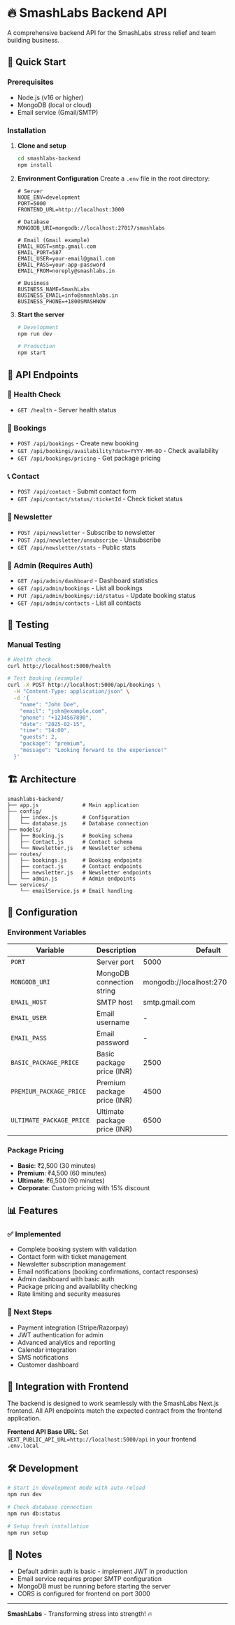 # 🔥 SmashLabs Backend API

A comprehensive backend API for the SmashLabs stress relief and team building business.

## 🚀 Quick Start

### Prerequisites
- Node.js (v16 or higher)
- MongoDB (local or cloud)
- Email service (Gmail/SMTP)

### Installation

1. **Clone and setup**
   ```bash
   cd smashlabs-backend
   npm install
   ```

2. **Environment Configuration**
   Create a `.env` file in the root directory:
   ```env
   # Server
   NODE_ENV=development
   PORT=5000
   FRONTEND_URL=http://localhost:3000

   # Database
   MONGODB_URI=mongodb://localhost:27017/smashlabs

   # Email (Gmail example)
   EMAIL_HOST=smtp.gmail.com
   EMAIL_PORT=587
   EMAIL_USER=your-email@gmail.com
   EMAIL_PASS=your-app-password
   EMAIL_FROM=noreply@smashlabs.in

   # Business
   BUSINESS_NAME=SmashLabs
   BUSINESS_EMAIL=info@smashlabs.in
   BUSINESS_PHONE=+1800SMASHNOW
   ```

3. **Start the server**
   ```bash
   # Development
   npm run dev

   # Production
   npm start
   ```

## 📡 API Endpoints

### 🏥 Health Check
- `GET /health` - Server health status

### 📅 Bookings
- `POST /api/bookings` - Create new booking
- `GET /api/bookings/availability?date=YYYY-MM-DD` - Check availability
- `GET /api/bookings/pricing` - Get package pricing

### 📞 Contact
- `POST /api/contact` - Submit contact form
- `GET /api/contact/status/:ticketId` - Check ticket status

### 📧 Newsletter
- `POST /api/newsletter` - Subscribe to newsletter
- `POST /api/newsletter/unsubscribe` - Unsubscribe
- `GET /api/newsletter/stats` - Public stats

### 🔐 Admin (Requires Auth)
- `GET /api/admin/dashboard` - Dashboard statistics
- `GET /api/admin/bookings` - List all bookings
- `PUT /api/admin/bookings/:id/status` - Update booking status
- `GET /api/admin/contacts` - List all contacts

## 🧪 Testing

### Manual Testing
```bash
# Health check
curl http://localhost:5000/health

# Test booking (example)
curl -X POST http://localhost:5000/api/bookings \
  -H "Content-Type: application/json" \
  -d '{
    "name": "John Doe",
    "email": "john@example.com",
    "phone": "+1234567890",
    "date": "2025-02-15",
    "time": "14:00",
    "guests": 2,
    "package": "premium",
    "message": "Looking forward to the experience!"
  }'
```

## 🏗️ Architecture

```
smashlabs-backend/
├── app.js              # Main application
├── config/
│   ├── index.js        # Configuration
│   └── database.js     # Database connection
├── models/
│   ├── Booking.js      # Booking schema
│   ├── Contact.js      # Contact schema
│   └── Newsletter.js   # Newsletter schema
├── routes/
│   ├── bookings.js     # Booking endpoints
│   ├── contact.js      # Contact endpoints
│   ├── newsletter.js   # Newsletter endpoints
│   └── admin.js        # Admin endpoints
└── services/
    └── emailService.js # Email handling
```

## 🔧 Configuration

### Environment Variables

| Variable | Description | Default |
|----------|-------------|---------|
| `PORT` | Server port | 5000 |
| `MONGODB_URI` | MongoDB connection string | mongodb://localhost:27017/smashlabs |
| `EMAIL_HOST` | SMTP host | smtp.gmail.com |
| `EMAIL_USER` | Email username | - |
| `EMAIL_PASS` | Email password | - |
| `BASIC_PACKAGE_PRICE` | Basic package price (INR) | 2500 |
| `PREMIUM_PACKAGE_PRICE` | Premium package price (INR) | 4500 |
| `ULTIMATE_PACKAGE_PRICE` | Ultimate package price (INR) | 6500 |

### Package Pricing
- **Basic**: ₹2,500 (30 minutes)
- **Premium**: ₹4,500 (60 minutes)  
- **Ultimate**: ₹6,500 (90 minutes)
- **Corporate**: Custom pricing with 15% discount

## 📊 Features

### ✅ Implemented
- Complete booking system with validation
- Contact form with ticket management
- Newsletter subscription management
- Email notifications (booking confirmations, contact responses)
- Admin dashboard with basic auth
- Package pricing and availability checking
- Rate limiting and security measures

### 🚧 Next Steps
- Payment integration (Stripe/Razorpay)
- JWT authentication for admin
- Advanced analytics and reporting
- Calendar integration
- SMS notifications
- Customer dashboard

## 🤝 Integration with Frontend

The backend is designed to work seamlessly with the SmashLabs Next.js frontend. All API endpoints match the expected contract from the frontend application.

**Frontend API Base URL**: Set `NEXT_PUBLIC_API_URL=http://localhost:5000/api` in your frontend `.env.local`

## 🛠️ Development

```bash
# Start in development mode with auto-reload
npm run dev

# Check database connection
npm run db:status

# Setup fresh installation
npm run setup
```

## 📝 Notes

- Default admin auth is basic - implement JWT in production
- Email service requires proper SMTP configuration
- MongoDB must be running before starting the server
- CORS is configured for frontend on port 3000

---

**SmashLabs** - Transforming stress into strength! 🔥 
